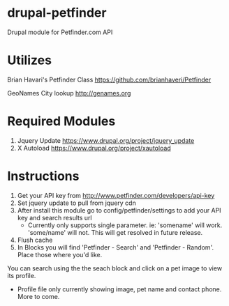 # drupal-petfinder
Drupal module for Petfinder.com API

# Utilizes 
Brian Havari's Petfinder Class https://github.com/brianhaveri/Petfinder

GeoNames City lookup http://genames.org

# Required Modules
1. Jquery Update https://www.drupal.org/project/jquery_update
2. X Autoload https://www.drupal.org/project/xautoload

# Instructions
1. Get your API key from http://www.petfinder.com/developers/api-key
2. Set jquery update to pull from jquery cdn
3. After install this module go to config/petfinder/settings to add your API key and search results url
	- Currently only supports single parameter. ie: 'somename' will work. 'some/name' will not. This will get resolved in future release.
4. Flush cache
5. In Blocks you will find 'Petfinder - Search' and 'Petfinder - Random'. Place those where you'd like.

You can search using the the seach block and click on a pet image to view its profile. 
* Profile file only currently showing image, pet name and contact phone. More to come.
